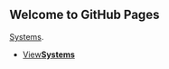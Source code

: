 ## Welcome to GitHub Pages


[Systems](systems).

<ul>
            <li><a href="https://nintendotools.github.io/Repository/systems">View<strong>Systems</strong></a></li>
          </ul>
